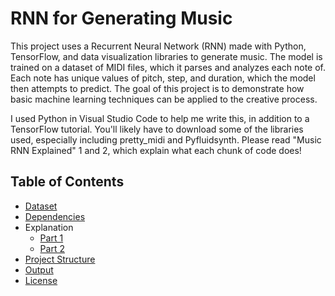# RNN for Generating Music
This project uses a Recurrent Neural Network (RNN) made with Python, TensorFlow, and data visualization libraries to generate music. The model is trained on a dataset of MIDI files, which it parses and analyzes each note of. Each note has unique values of pitch, step, and duration, which the model then attempts to predict. The goal of this project is to demonstrate how basic machine learning techniques can be applied to the creative process. 

I used Python in Visual Studio Code to help me write this, in addition to a TensorFlow tutorial. You'll likely have to download some of the libraries used, especially including pretty_midi and Pyfluidsynth. Please read "Music RNN Explained" 1 and 2, which explain what each chunk of code does!

## Table of Contents
- [Dataset](dataset)
- [Dependencies](dependencies)
- Explanation
    - [Part 1](Music-RNN-Explained-1.pdf)
    - [Part 2](docs/Music-RNN-Explained-2.pdf)
- [Project Structure](project-structure)
- [Output](output)
- [License](LICENSE)

